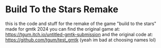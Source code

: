 # Build To the Stars Remake

this is the code and stuff for the remake of the game "build to the stars" made for gmtk 2024
you can find the original game at: https://tgum.itch.io/untitled-gmtk-submission
and the original code at: https://github.com/tgum/test_gmtk (yeah im bad at choosing names lol)
